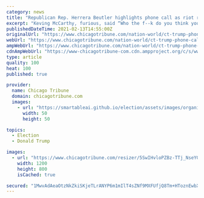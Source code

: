 ```yaml
---
category: news
title: "Republican Rep. Herrera Beutler highlights phone call as riot raged: Trump said to have blamed antifa, enraging McCarthy"
excerpt: "Keving McCarthy, furious, said “Who the f--k do you think you are talking to?” to the then-president, CNN reported."
publishedDateTime: 2021-02-13T14:55:00Z
originalUrl: "https://www.chicagotribune.com/nation-world/ct-trump-phone-call-kevin-mccarthy-20210213-2q5dervymndo3kgmwmwmjlrkzi-story.html"
webUrl: "https://www.chicagotribune.com/nation-world/ct-trump-phone-call-kevin-mccarthy-20210213-2q5dervymndo3kgmwmwmjlrkzi-story.html"
ampWebUrl: "https://www.chicagotribune.com/nation-world/ct-trump-phone-call-kevin-mccarthy-20210213-2q5dervymndo3kgmwmwmjlrkzi-story.html?outputType=amp"
cdnAmpWebUrl: "https://www-chicagotribune-com.cdn.ampproject.org/c/s/www.chicagotribune.com/nation-world/ct-trump-phone-call-kevin-mccarthy-20210213-2q5dervymndo3kgmwmwmjlrkzi-story.html?outputType=amp"
type: article
quality: 100
heat: 100
published: true

provider:
  name: Chicago Tribune
  domain: chicagotribune.com
  images:
    - url: "https://smartableai.github.io/election/assets/images/organizations/chicagotribune.com-50x50.jpg"
      width: 50
      height: 50

topics:
  - Election
  - Donald Trump

images:
  - url: "https://www.chicagotribune.com/resizer/5SwIHvloPZBz-TTj_NseYGcvf_M=/1200x0/top/cloudfront-us-east-1.images.arcpublishing.com/tronc/AX7GGDRINNYE7TN7GWQWEDYTZU.aspx"
    width: 1200
    height: 800
    isCached: true

secured: "1MwvAdAeaOtzNkZkiSKjeTLrANYP6m1mIlT4sZNf9MXFUfjQ8Tm+HToznEwbXKVDsjmRvIx6acR7HpEDqd9UwgrL/wKdfrESRFvnaDUp0CnVoFiqwe8TiOA27DXWW/pPdqIwT/HR/yj3WKNYVe08jJGUyUP6ElFsprCMbiVu6P+2pjfPOgQISyo2j7Zf0szy62zUkxLx6A/0lS9lS1ck8FN+OOljHE3mVHX+2uVLhJ22vtczUdQg2Inbcwl3EnpOVFfeWCl4PNgkwHVbclztYcWkz6vUo1CcOpe5nS/0ha8oR7bfVxWJ8xDSxG5B+ilR4tzH8SAz4jjE0bJkcOScKcPxcOJCyQPn2FjqMErYt9s=;vFWQ+pOQsX6klNNVnElEuw=="
---
```



